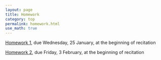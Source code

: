 ```yaml
---
layout: page
title: Homework
category: top
permalink: homework.html
use_math: true
---
```


<a href="hw/hw1.pdf">Homework 1</a>, due Wednesday, 25 January, at the beginning of recitation

<a href="hw/hw2.pdf">Homework 2</a>, due Friday, 3 February, at the beginning of recitation



